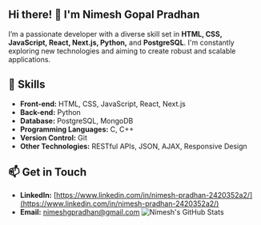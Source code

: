 ## Hi there! 👋 I'm **Nimesh Gopal Pradhan**  
I’m a passionate developer with a diverse skill set in **HTML, CSS, JavaScript, React, Next.js, Python,** and **PostgreSQL**. I'm constantly exploring new technologies and aiming to create robust and scalable applications.

## 🚀 Skills
- **Front-end:** HTML, CSS, JavaScript, React, Next.js  
- **Back-end:** Python  
- **Database:** PostgreSQL, MongoDB  
- **Programming Languages:** C, C++  
- **Version Control:** Git  
- **Other Technologies:** RESTful APIs, JSON, AJAX, Responsive Design  

## 📫 Get in Touch
- **LinkedIn:** [https://www.linkedin.com/in/nimesh-pradhan-2420352a2/](https://www.linkedin.com/in/nimesh-pradhan-2420352a2/)  
- **Email:** nimeshgpradhan@gmail.com
![Nimesh's GitHub Stats](https://github-readme-stats.vercel.app/api?username=fruit-punchsamurai&show_icons=true&count_private=true&hide_title=true)


